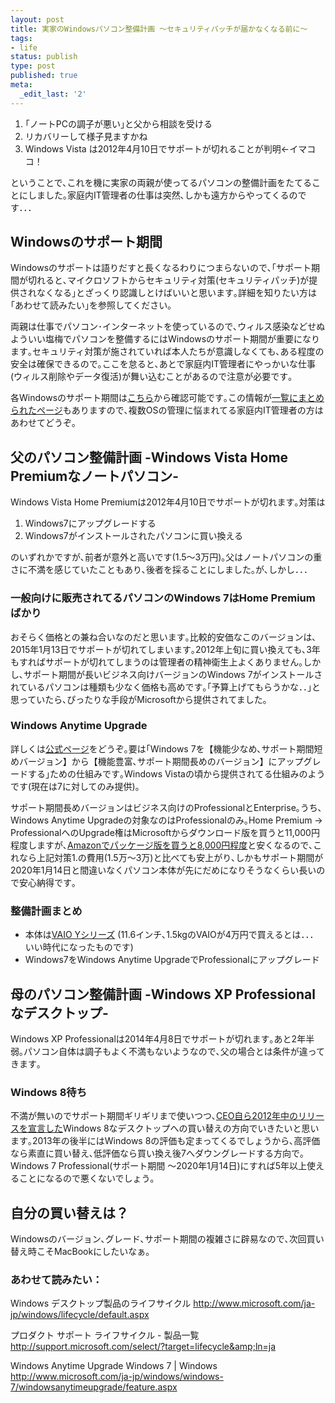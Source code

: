 ```yaml
---
layout: post
title: 実家のWindowsパソコン整備計画 ～セキュリティパッチが届かなくなる前に～
tags:
- life
status: publish
type: post
published: true
meta:
  _edit_last: '2'
---
```

<ol>
	<li>｢ノートPCの調子が悪い｣と父から相談を受ける</li>
	<li>リカバリーして様子見ますかね</li>
	<li>Windows Vista は2012年4月10日でサポートが切れることが判明←イマココ！</li>
</ol>
ということで､これを機に実家の両親が使ってるパソコンの整備計画をたてることにしました｡家庭内IT管理者の仕事は突然､しかも遠方からやってくるのです．．．
<h2>Windowsのサポート期間</h2>
Windowsのサポートは語りだすと長くなるわりにつまらないので､｢サポート期間が切れると､マイクロソフトからセキュリティ対策(セキュリティパッチ)が提供されなくなる｣とざっくり認識しとけばいいと思います｡詳細を知りたい方は｢あわせて読みたい｣を参照してください｡

両親は仕事でパソコン･インターネットを使っているので､ウィルス感染などせぬよういい塩梅でパソコンを整備するにはWindowsのサポート期間が重要になります｡セキュリティ対策が施されていれば本人たちが意識しなくても､ある程度の安全は確保できるので｡ここを怠ると､あとで家庭内IT管理者にやっかいな仕事(ウィルス削除やデータ復活)が舞い込むことがあるので注意が必要です｡

各Windowsのサポート期間は<a href="http://support.microsoft.com/select/?target=lifecycle&amp;ln=ja" target="_blank">こちら</a>から確認可能です｡この情報が<a href="http://wakouji.sakura.ne.jp/ugoke_windows/ugoke3/pcsub55.htm" target="_blank">一覧にまとめられたページ</a>もありますので､複数OSの管理に悩まれてる家庭内IT管理者の方はあわせてどうぞ｡
<h2>父のパソコン整備計画 -Windows Vista Home Premiumなノートパソコン-</h2>
Windows Vista Home Premiumは2012年4月10日でサポートが切れます｡対策は
<ol>
	<li>Windows7にアップグレードする</li>
	<li>Windows7がインストールされたパソコンに買い換える</li>
</ol>
のいずれかですが､前者が意外と高いです(1.5～3万円)｡父はノートパソコンの重さに不満を感じていたこともあり､後者を採ることにしました｡が､しかし．．．
<h3>一般向けに販売されてるパソコンのWindows 7はHome Premiumばかり</h3>
おそらく価格との兼ね合いなのだと思います｡比較的安価なこのバージョンは､2015年1月13日でサポートが切れてしまいます｡2012年上旬に買い換えても､3年もすればサポートが切れてしまうのは管理者の精神衛生上よくありません｡しかし､サポート期間が長いビジネス向けバージョンのWindows 7がインストールされているパソコンは種類も少なく価格も高めです｡｢予算上げてもらうかな．．｣と思っていたら､ぴったりな手段がMicrosoftから提供されてました｡
<h3>Windows Anytime Upgrade</h3>
詳しくは<a href="http://www.microsoft.com/ja-jp/windows/windows-7/windowsanytimeupgrade/feature.aspx" target="_blank">公式ページ</a>をどうぞ｡要は｢Windows 7を【機能少なめ､サポート期間短めバージョン】から【機能豊富､サポート期間長めのバージョン】にアップグレードする｣ための仕組みです｡Windows Vistaの頃から提供されてる仕組みのようです(現在は7に対してのみ提供)｡

サポート期間長めバージョンはビジネス向けのProfessionalとEnterprise｡うち､Windows Anytime Upgradeの対象なのはProfessionalのみ｡Home Premium → ProfessionalへのUpgrade権はMicrosoftからダウンロード版を買うと11,000円程度しますが､<a href="http://www.amazon.co.jp/dp/B002NH4M5W" target="_blank">Amazonでパッケージ版を買うと8,000円程度</a>と安くなるので､これなら上記対策1.の費用(1.5万～3万)と比べても安上がり､しかもサポート期間が2020年1月14日と間違いなくパソコン本体が先にだめになりそうなくらい長いので安心納得です｡
<h3>整備計画まとめ</h3>
<ul>
	<li>本体は<a href="http://store.sony.jp/Special/Computer/Vaio/Y/index.html" target="_blank">VAIO Yシリーズ</a> (11.6インチ､1.5kgのVAIOが4万円で買えるとは．．．いい時代になったものです)</li>
	<li>Windows7をWindows Anytime UpgradeでProfessionalにアップグレード</li>
</ul>
<h2>母のパソコン整備計画 -Windows XP Professionalなデスクトップ-</h2>
Windows XP Professionalは2014年4月8日でサポートが切れます｡あと2年半弱｡パソコン自体は調子もよく不満もないようなので､父の場合とは条件が違ってきます｡
<h3>Windows 8待ち</h3>
不満が無いのでサポート期間ギリギリまで使いつつ､<a href="http://www.computerworld.jp/topics/560/Windows%20Server/191684/Windows%208%E3%81%AF2012%E5%B9%B4%E3%81%AB%E3%83%AA%E3%83%AA%E3%83%BC%E3%82%B9%E3%81%B8%E2%80%95%E2%80%95%E3%83%90%E3%83%AB%E3%83%9E%E3%83%BC%E6%B0%8F%E3%81%8C%E6%98%8E%E8%A8%80" target="_blank">CEO自ら2012年中のリリースを宣言した</a>Windows 8なデスクトップへの買い替えの方向でいきたいと思います｡2013年の後半にはWindows 8の評価も定まってくるでしょうから､高評価なら素直に買い替え､低評価なら買い換え後7へダウングレードする方向で｡Windows 7 Professional(サポート期間 ～2020年1月14日)にすれば5年以上使えることになるので悪くないでしょう｡
<h2></h2>
<h2>自分の買い替えは？</h2>
Windowsのバージョン､グレード､サポート期間の複雑さに辟易なので､次回買い替え時こそMacBookにしたいなぁ｡
<h3></h3>
<h3>あわせて読みたい：</h3>
Windows デスクトップ製品のライフサイクル <a href="http://www.microsoft.com/ja-jp/windows/lifecycle/default.aspx">http://www.microsoft.com/ja-jp/windows/lifecycle/default.aspx</a>

プロダクト サポート ライフサイクル - 製品一覧 <a href="http://support.microsoft.com/select/?target=lifecycle&amp;ln=ja">http://support.microsoft.com/select/?target=lifecycle&amp;ln=ja</a>

Windows Anytime Upgrade Windows 7 | Windows <a href="http://www.microsoft.com/ja-jp/windows/windows-7/windowsanytimeupgrade/feature.aspx">http://www.microsoft.com/ja-jp/windows/windows-7/windowsanytimeupgrade/feature.aspx</a>
